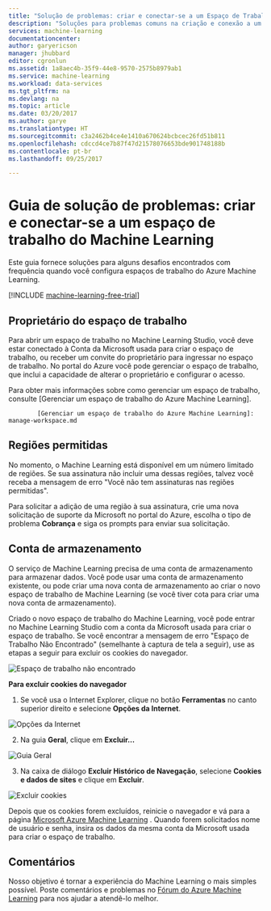 ```yaml
---
title: "Solução de problemas: criar e conectar-se a um Espaço de Trabalho do Machine Learning | Microsoft Docs"
description: "Soluções para problemas comuns na criação e conexão a um espaço de trabalho de Azure Machine Learning"
services: machine-learning
documentationcenter: 
author: garyericson
manager: jhubbard
editor: cgronlun
ms.assetid: 1a8aec4b-35f9-44e8-9570-2575b8979ab1
ms.service: machine-learning
ms.workload: data-services
ms.tgt_pltfrm: na
ms.devlang: na
ms.topic: article
ms.date: 03/20/2017
ms.author: garye
ms.translationtype: HT
ms.sourcegitcommit: c3a2462b4ce4e1410a670624bcbcec26fd51b811
ms.openlocfilehash: cdccd4ce7b87f47d21578076653bde901748188b
ms.contentlocale: pt-br
ms.lasthandoff: 09/25/2017

---
```

# <a name="troubleshooting-guide-create-and-connect-to-an-machine-learning-workspace"></a>Guia de solução de problemas: criar e conectar-se a um espaço de trabalho do Machine Learning
Este guia fornece soluções para alguns desafios encontrados com frequência quando você configura espaços de trabalho do Azure Machine Learning.

[!INCLUDE [machine-learning-free-trial](../../../includes/machine-learning-free-trial.md)]

## <a name="workspace-owner"></a>Proprietário do espaço de trabalho
Para abrir um espaço de trabalho no Machine Learning Studio, você deve estar conectado à Conta da Microsoft usada para criar o espaço de trabalho, ou receber um convite do proprietário para ingressar no espaço de trabalho. No portal do Azure você pode gerenciar o espaço de trabalho, que inclui a capacidade de alterar o proprietário e configurar o acesso.

Para obter mais informações sobre como gerenciar um espaço de trabalho, consulte [Gerenciar um espaço de trabalho do Azure Machine Learning].


            [Gerenciar um espaço de trabalho do Azure Machine Learning]: manage-workspace.md

## <a name="allowed-regions"></a>Regiões permitidas
No momento, o Machine Learning está disponível em um número limitado de regiões. Se sua assinatura não incluir uma dessas regiões, talvez você receba a mensagem de erro "Você não tem assinaturas nas regiões permitidas".

Para solicitar a adição de uma região à sua assinatura, crie uma nova solicitação de suporte da Microsoft no portal do Azure, escolha o tipo de problema **Cobrança** e siga os prompts para enviar sua solicitação.

## <a name="storage-account"></a>Conta de armazenamento
O serviço de Machine Learning precisa de uma conta de armazenamento para armazenar dados. Você pode usar uma conta de armazenamento existente, ou pode criar uma nova conta de armazenamento ao criar o novo espaço de trabalho de Machine Learning (se você tiver cota para criar uma nova conta de armazenamento).

Criado o novo espaço de trabalho do Machine Learning, você pode entrar no Machine Learning Studio com a conta da Microsoft usada para criar o espaço de trabalho. Se você encontrar a mensagem de erro "Espaço de Trabalho Não Encontrado" (semelhante à captura de tela a seguir), use as etapas a seguir para excluir os cookies do navegador.

![Espaço de trabalho não encontrado][screen3]

**Para excluir cookies do navegador**

1. Se você usa o Internet Explorer, clique no botão **Ferramentas** no canto superior direito e selecione **Opções da Internet**.  

![Opções da Internet][screen4]

2. Na guia **Geral**, clique em **Excluir…**

![Guia Geral][screen5]

3. Na caixa de diálogo **Excluir Histórico de Navegação**, selecione **Cookies e dados de sites** e clique em **Excluir**.

![Excluir cookies][screen6]

Depois que os cookies forem excluídos, reinicie o navegador e vá para a página [Microsoft Azure Machine Learning](https://studio.azureml.net) . Quando forem solicitados nome de usuário e senha, insira os dados da mesma conta da Microsoft usada para criar o espaço de trabalho.

## <a name="comments"></a>Comentários

Nosso objetivo é tornar a experiência do Machine Learning o mais simples possível. Poste comentários e problemas no [Fórum do Azure Machine Learning](http://social.msdn.microsoft.com/Forums/windowsazure/home?forum=MachineLearning) para nos ajudar a atendê-lo melhor.

[screen1]:media/troubleshooting-creating-ml-workspace/screen1.png
[screen2]:media/troubleshooting-creating-ml-workspace/screen2.png
[screen3]:media/troubleshooting-creating-ml-workspace/screen3.png
[screen4]:media/troubleshooting-creating-ml-workspace/screen4.png
[screen5]:media/troubleshooting-creating-ml-workspace/screen5.png
[screen6]:media/troubleshooting-creating-ml-workspace/screen6.png

